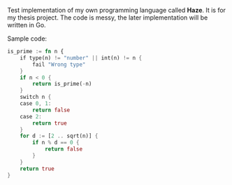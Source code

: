 Test implementation of my own programming language called **Haze**. It is for my thesis project. The code is messy, the later implementation will be written in Go.

Sample code:

```rust
is_prime := fn n {
    if type(n) != "number" || int(n) != n {
        fail "Wrong type"
    }
    if n < 0 {
        return is_prime(-n)
    }
    switch n {
    case 0, 1:
        return false
    case 2:
        return true
    }
    for d := [2 .. sqrt(n)] {
        if n % d == 0 {
            return false
        }
    }
    return true
}
```
